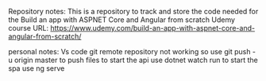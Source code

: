 Repository notes:
    This is a repository to track and store the code needed for the Build an app with ASPNET Core
and Angular from scratch Udemy course
URL: https://www.udemy.com/build-an-app-with-aspnet-core-and-angular-from-scratch/

personal notes:
Vs code git remote repository not working so use git push -u origin master to push files
to start the api use dotnet watch run
to start the spa use ng serve 
